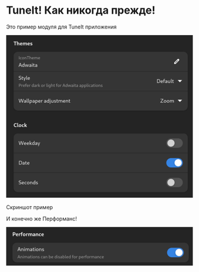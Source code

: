 # TuneIt! Как никогда прежде!

Это пример модуля для TuneIt приложения

![](./assets/image.png)

Скриншот пример

И конечно же Перформанс!

![](./assets/image2.png)